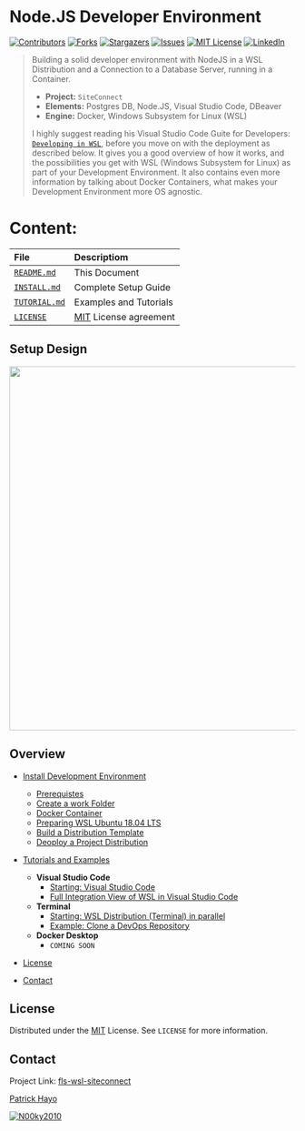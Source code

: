 # Node.JS Developer Environment

[![Contributors][contributors-shield]][contributors-url]
[![Forks][forks-shield]][forks-url]
[![Stargazers][stars-shield]][stars-url]
[![Issues][issues-shield]][issues-url]
[![MIT License][license-shield]][license-url]
[![LinkedIn][linkedin-shield]][linkedin-url]

> Building a solid developer environment with NodeJS in a WSL Distribution 
> and a Connection to a Database Server, running in a Container.
>
> - **Project:** ```SiteConnect```
> - **Elements:** Postgres DB, Node.JS, Visual Studio Code, DBeaver
> - **Engine:** Docker, Windows Subsystem for Linux (WSL)
> 
> I highly suggest reading his Visual Studio Code Guite for Developers: [```Developing in WSL```](https://code.visualstudio.com/docs/remote/wsl),
> before you move on with the deployment as described below. It gives you a good overview of how it works, and the possibilities
> you get with WSL (Windows Subsystem for Linux) as part of your Development Environment.
> It also contains even more information by talking about Docker Containers, what makes your Development Environment
> more OS agnostic.

# Content:

| File                            | Descriptiom                                                        |
|:--------------------------------|:-------------------------------------------------------------------|
| [```README.md```](README.md)    | This Document                                                      |
| [```INSTALL.md```](INSTALL.md)  | Complete Setup Guide                                               |
| [```TUTORIAL.md```](TUTORIAL.md)| Examples and Tutorials                                             |
| [```LICENSE```](LICENSE)        | [MIT](https://choosealicense.com/licenses/mit/) License agreement  |

## Setup Design

 <p float="left">
  <img src="https://lucid.app/publicSegments/view/74aff30f-a632-4245-b004-4338cb8d9fcc/image.png" width="640" />
</p>

## Overview

- [Install Development Environment](INSTALL.md)
    - [Prerequistes](INSTALL.md#Prerequistes)
    - [Create a work Folder](INSTALL.md#Create-a-work-folder)
    - [Docker Container](INSTALL.md#Docker-Container)
    - [Preparing WSL Ubuntu 18.04 LTS](INSTALL.md#Preparing-WSL-Ubuntu-1804-LTS)
    - [Build a Distribution Template](INSTALL.md#Build-a-Distribution-Template)
    - [Deoploy a Project Distribution](INSTALL.md#Deoploy-a-Project-Distribution)

- [Tutorials and Examples](TUTORIAL.md)
    - **Visual Studio Code**
        - [Starting: Visual Studio Code](TUTORIAL.md#Starting-Visual-Studio-Code)
        - [Full Integration View of WSL in Visual Studio Code](TUTORIAL.md#Full-Integration-View-of-WSL-in-Visual-Studio-Code)
    - **Terminal**
        - [Starting: WSL Distribution (Terminal) in parallel](TUTORIAL.md#Starting-WSL-Distribution-Terminal-in-parallel)
        - [Example: Clone a DevOps Repository](TUTORIAL.md#Example-Clone-a-DevOps-Repository)
    - **Docker Desktop**
        - ```COMING SOON```

- [License](#license)
- [Contact](#contact)

## License

Distributed under the [MIT](https://choosealicense.com/licenses/mit/) License. See `LICENSE` for more information.

## Contact

Project Link: [fls-wsl-siteconnect](https://github.com/code-snipes/fls-wsl-siteconnect)

[Patrick Hayo](mailto:patrick.hayo@flsmidth.com)

[![N00ky2010](https://img.shields.io/twitter/follow/N00ky2010)](https://www.twitter.com/N00ky2010)

<!-- https://www.markdownguide.org/basic-syntax/#reference-style-links -->
[contributors-shield]: https://img.shields.io/github/contributors/code-snipes/fls-wsl-siteconnect.svg?style=flat-square
[contributors-url]: https://github.com/code-snipes/fls-wsl-siteconnect/graphs/contributors
[forks-shield]: https://img.shields.io/github/forks/code-snipes/fls-wsl-siteconnect.svg?style=flat-square
[forks-url]: https://github.com/code-snipes/fls-wsl-siteconnect/network/members
[stars-shield]: https://img.shields.io/github/stars/code-snipes/fls-wsl-siteconnect.svg?style=flat-square
[stars-url]: https://github.com/code-snipes/fls-wsl-siteconnect/stargazers
[issues-shield]: https://img.shields.io/github/issues/code-snipes/fls-wsl-siteconnect.svg?style=flat-square
[issues-url]: https://github.com/code-snipes/fls-wsl-siteconnect/issues
[license-shield]: https://img.shields.io/github/license/code-snipes/fls-wsl-siteconnect.svg?style=flat-square
[license-url]: https://github.com/code-snipes/fls-wsl-siteconnect/blob/master/LICENSE
[linkedin-shield]: https://img.shields.io/badge/-LinkedIn-black.svg?style=flat-square&logo=linkedin&colorB=555
[linkedin-url]: https://www.linkedin.com/in/patrickhayo/?locale=en_US
